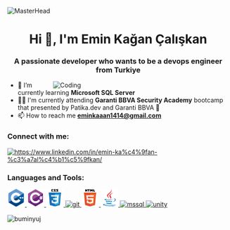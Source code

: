 ![MasterHead](https://trotons.com/wp-content/uploads/2022/06/Hire-A-Magento-Developer-scaled.jpg)
<h1 align="center">Hi 👋, I'm Emin Kağan Çalışkan</h1>
<h3 align="center">A passionate developer who wants to be a devops engineer from Turkiye</h3>
<img align="right" alt="Coding" width="400" src="https://data.whicdn.com/images/333389972/original.gif">

- 🌱 I’m currently learning **Microsoft SQL Server**
- 🕵️‍♂️ I'm currently attending **Garanti BBVA Security Academy** bootcamp that presented by Patika.dev and Garanti BBVA 👾
- 📫 How to reach me **eminkaaan1414@gmail.com**

<h3 align="left">Connect with me:</h3>
<p align="left">
<a href="https://www.linkedin.com/in/emin-ka%C4%9Fan-%C3%A7al%C4%B1%C5%9Fkan/" target="blank"><img align="center" src="https://raw.githubusercontent.com/rahuldkjain/github-profile-readme-generator/master/src/images/icons/Social/linked-in-alt.svg" alt="https://www.linkedin.com/in/emin-ka%c4%9fan-%c3%a7al%c4%b1%c5%9fkan/" height="30" width="40" /></a>
</p>

<h3 align="left">Languages and Tools:</h3>
<p align="left"> <a href="https://www.w3schools.com/cpp/" target="_blank" rel="noreferrer"> <img src="https://raw.githubusercontent.com/devicons/devicon/master/icons/cplusplus/cplusplus-original.svg" alt="cplusplus" width="40" height="40"/> </a> <a href="https://www.w3schools.com/cs/" target="_blank" rel="noreferrer"> <img src="https://raw.githubusercontent.com/devicons/devicon/master/icons/csharp/csharp-original.svg" alt="csharp" width="40" height="40"/> </a> <a href="https://www.w3schools.com/css/" target="_blank" rel="noreferrer"> <img src="https://raw.githubusercontent.com/devicons/devicon/master/icons/css3/css3-original-wordmark.svg" alt="css3" width="40" height="40"/> </a> <a href="https://git-scm.com/" target="_blank" rel="noreferrer"> <img src="https://www.vectorlogo.zone/logos/git-scm/git-scm-icon.svg" alt="git" width="40" height="40"/> </a> <a href="https://www.w3.org/html/" target="_blank" rel="noreferrer"> <img src="https://raw.githubusercontent.com/devicons/devicon/master/icons/html5/html5-original-wordmark.svg" alt="html5" width="40" height="40"/> </a> <a href="https://www.java.com" target="_blank" rel="noreferrer"> <img src="https://raw.githubusercontent.com/devicons/devicon/master/icons/java/java-original.svg" alt="java" width="40" height="40"/> </a> <a href="https://www.microsoft.com/en-us/sql-server" target="_blank" rel="noreferrer"> <img src="https://www.svgrepo.com/show/303229/microsoft-sql-server-logo.svg" alt="mssql" width="40" height="40"/> </a> <a href="https://unity.com/" target="_blank" rel="noreferrer"> <img src="https://www.vectorlogo.zone/logos/unity3d/unity3d-icon.svg" alt="unity" width="40" height="40"/> </a> </p>

<p><img align="center" src="https://github-readme-stats.vercel.app/api/top-langs?username=buminyuj&show_icons=true&locale=en&layout=compact" alt="buminyuj" /></p>
